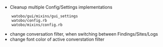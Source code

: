 * Cleanup multiple Config/Settings implementations
```
    watobo/gui/mixins/gui_settings
    watobo/config.rb
    watobo/mixins/config.rb
```
    
* change conversation filter, when switching between Findings/Sites/Logs
* change font color of active converstation filter
